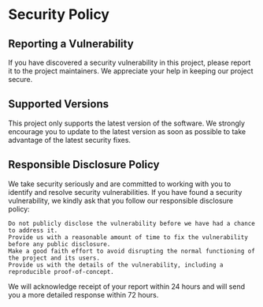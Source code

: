 # Security Policy

## Reporting a Vulnerability

If you have discovered a security vulnerability in this project, please report it to the project maintainers. We appreciate your help in keeping our project secure.

## Supported Versions

This project only supports the latest version of the software. We strongly encourage you to update to the latest version as soon as possible to take advantage of the latest security fixes.

## Responsible Disclosure Policy

We take security seriously and are committed to working with you to identify and resolve security vulnerabilities. If you have found a security vulnerability, we kindly ask that you follow our responsible disclosure policy:

    Do not publicly disclose the vulnerability before we have had a chance to address it.
    Provide us with a reasonable amount of time to fix the vulnerability before any public disclosure.
    Make a good faith effort to avoid disrupting the normal functioning of the project and its users.
    Provide us with the details of the vulnerability, including a reproducible proof-of-concept.

We will acknowledge receipt of your report within 24 hours and will send you a more detailed response within 72 hours.
